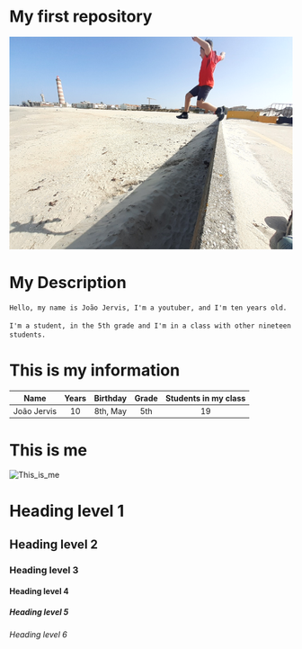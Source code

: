 # My first repository

![](salto_radical_foto.png)

# My Description
    Hello, my name is João Jervis, I'm a youtuber, and I'm ten years old.
    
    I'm a student, in the 5th grade and I'm in a class with other nineteen students.

# This is my information

| Name        | Years       | Birthday      | Grade  | Students in my class |
| :----:      |    :----:   |     :----:    | :----: |        :----:        |
| João Jervis | 10          | 8th, May      | 5th    | 19                   |

# This is me

![This_is_me](https://user-images.githubusercontent.com/80167045/110324162-8806a880-800d-11eb-9af3-ea89840ebaaa.jpg)

<h1>Heading level 1</h1>

<h2>Heading level 2</h2>

<h3>Heading level 3</h3>

<h4>Heading level 4</h4>

<h5>Heading level 5</h5>

<h6>Heading level 6</h6>
